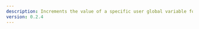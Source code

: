 ```yaml
---
description: Increments the value of a specific user global variable for a specified YouTube user, by ID. If the variable doesn't exist, it creates a new one
version: 0.2.4
---
```

